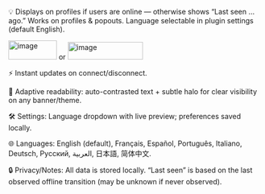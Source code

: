 💡 Displays on profiles if users are online — otherwise shows “Last seen … ago.” Works on profiles & popouts. Language selectable in plugin settings (default English).

<img width="96" height="38" alt="image" src="https://github.com/user-attachments/assets/695dd1ab-3643-4859-b126-46d9e967a3a4" /> or <img width="149" height="35" alt="image" src="https://github.com/user-attachments/assets/ad30dbd1-0aef-4be0-89c5-a606ab25e593" />

⚡ Instant updates on connect/disconnect.

🎨 Adaptive readability: auto-contrasted text + subtle halo for clear visibility on any banner/theme.

🛠 Settings: Language dropdown with live preview; preferences saved locally.

🌐 Languages: English (default), Français, Español, Português, Italiano, Deutsch, Русский, العربية, 日本語, 简体中文.


🔒 Privacy/Notes: All data is stored locally. “Last seen” is based on the last observed offline transition (may be unknown if never observed).

